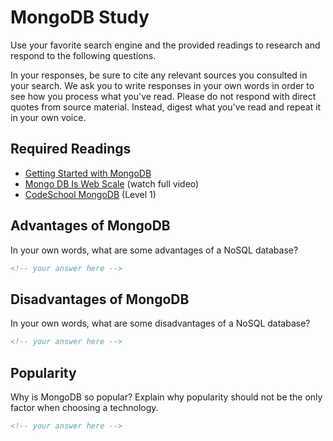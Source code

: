 # MongoDB Study

Use your favorite search engine and the provided readings to research and
respond to the following questions.

In your responses, be sure to cite any relevant sources you consulted in your
search. We ask you to write responses in your own words in order to see how you
process what you've read. Please do not respond with direct quotes from source
material. Instead, digest what you've read and repeat it in your own voice.

## Required Readings

- [Getting Started with MongoDB](https://docs.mongodb.org/getting-started/shell/)
- [Mongo DB Is Web Scale](https://www.youtube.com/watch?v=b2F-DItXtZs)
  (watch full video)
- [CodeSchool MongoDB](https://www.codeschool.com/courses/the-magical-marvels-of-mongodb)
  (Level 1)

## Advantages of MongoDB

In your own words, what are some advantages of a NoSQL database?

```md
<!-- your answer here -->
```

## Disadvantages of MongoDB

In your own words, what are some disadvantages of a NoSQL database?

```md
<!-- your answer here -->
```

## Popularity

Why is MongoDB so popular?  Explain why popularity should not be the only factor
when choosing a technology.

```md
<!-- your answer here -->
```
